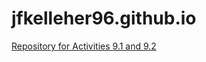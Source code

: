 # jfkelleher96.github.io
<a href="https://github.com/jfkelleher96/PCDE-Activity-9.1">Repository for Activities 9.1 and 9.2 </a>
